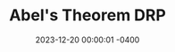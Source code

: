 ---
title: "Abel's Theorem DRP"
semester_name: "Fall 2023"
semester_order: 2
order: 2
status: unfinished
downloads:
    - label: "Abel's Theorem DRP"
      url: "/downloads/Abel's%20Theorem%20DRP.pdf"
texts:
    - title: "Abel's Theorem in Problems and Solutions"
      author: "V.B. Alekseev"
date: 2023-12-20 00:00:01 -0400
---
